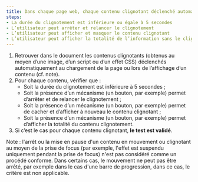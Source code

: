```yaml
---
title: Dans chaque page web, chaque contenu clignotant déclenché automatiquement, vérifie-t-il une de ces conditions ?
steps:
- La durée du clignotement est inférieure ou égale à 5 secondes
- L’utilisateur peut arrêter et relancer le clignotement
- L’utilisateur peut afficher et masquer le contenu clignotant
- L’utilisateur peut afficher la totalité de l’information sans le clignotement.
---
```

1. Retrouver dans le document les contenus clignotants (obtenus au moyen d’une image, d’un script ou d’un effet CSS) déclenchés automatiquement au chargement de la page ou lors de l’affichage d’un contenu (cf. note).
2. Pour chaque contenu, vérifier que :
    * Soit la durée du clignotement est inférieure à 5 secondes ;
    * Soit la présence d’un mécanisme (un bouton, par exemple) permet d’arrêter et de relancer le clignotement ;
    * Soit la présence d’un mécanisme (un bouton, par exemple) permet de cacher et d’afficher à nouveau le contenu clignotant ;
    * Soit la présence d’un mécanisme (un bouton, par exemple) permet d’afficher la totalité du contenu clignotement.
3. Si c’est le cas pour chaque contenu clignotant, **le test est validé**.

Note : l'arrêt ou la mise en pause d'un contenu en mouvement ou clignotant au moyen de la prise de focus (par exemple, l'effet est suspendu uniquement pendant la prise de focus) n'est pas considéré comme un procédé conforme. Dans certains cas, le mouvement ne peut pas être arrêté, par exemple dans le cas d'une barre de progression, dans ce cas, le critère est non applicable.
